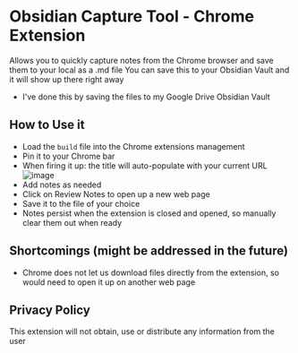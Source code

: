 # Obsidian Capture Tool - Chrome Extension

Allows you to quickly capture notes from the Chrome browser and save them to your local as a .md file
You can save this to your Obsidian Vault and it will show up there right away
- I've done this by saving the files to my Google Drive Obsidian Vault

## How to Use it
- Load the `build` file into the Chrome extensions management
- Pin it to your Chrome bar
- When firing it up: the title will auto-populate with your current URL
![image](https://github.com/ShawnSomething/ObsidianWebCaptureExtension/assets/107730112/d3c5fd39-e99c-4fd4-864e-0106bb54863d)
- Add notes as needed
- Click on Review Notes to open up a new web page
- Save it to the file of your choice
- Notes persist when the extension is closed and opened, so manually clear them out when ready


## Shortcomings (might be addressed in the future)
- Chrome does not let us download files directly from the extension, so would need to open it up on another web page

## Privacy Policy
This extension will not obtain, use or distribute any information from the user
